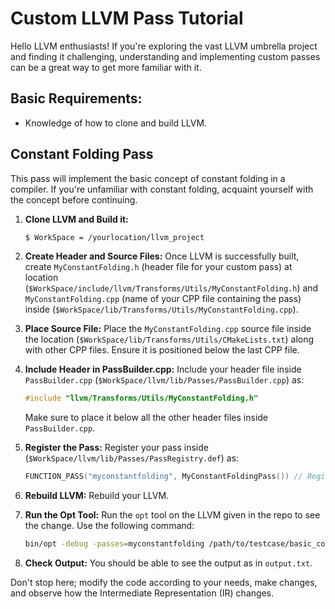 # Custom LLVM Pass Tutorial

Hello LLVM enthusiasts! If you're exploring the vast LLVM umbrella project and finding it challenging, understanding and implementing custom passes can be a great way to get more familiar with it.

## Basic Requirements:
- Knowledge of how to clone and build LLVM.

## Constant Folding Pass

This pass will implement the basic concept of constant folding in a compiler. If you're unfamiliar with constant folding, acquaint yourself with the concept before continuing.

1. **Clone LLVM and Build it:**
    ```bash
    $ WorkSpace = /yourlocation/llvm_project
    ```

2. **Create Header and Source Files:**
    Once LLVM is successfully built, create `MyConstantFolding.h` (header file for your custom pass) at location (`$WorkSpace/include/llvm/Transforms/Utils/MyConstantFolding.h`) and `MyConstantFolding.cpp` (name of your CPP file containing the pass) inside (`$WorkSpace/lib/Transforms/Utils/MyConstantFolding.cpp`).

3. **Place Source File:**
    Place the `MyConstantFolding.cpp` source file inside the location (`$WorkSpace/lib/Transforms/Utils/CMakeLists.txt`) along with other CPP files. Ensure it is positioned below the last CPP file.

4. **Include Header in PassBuilder.cpp:**
    Include your header file inside `PassBuilder.cpp` (`$WorkSpace/llvm/lib/Passes/PassBuilder.cpp`) as:
    ```cpp
    #include "llvm/Transforms/Utils/MyConstantFolding.h"
    ```
    Make sure to place it below all the other header files inside `PassBuilder.cpp`.

5. **Register the Pass:**
    Register your pass inside (`$WorkSpace/llvm/lib/Passes/PassRegistry.def`) as:
    ```cpp
    FUNCTION_PASS("myconstantfolding", MyConstantFoldingPass()) // Registering my constant folding pass inside Function_Pass.
    ```

6. **Rebuild LLVM:**
    Rebuild your LLVM.

7. **Run the Opt Tool:**
    Run the `opt` tool on the LLVM given in the repo to see the change. Use the following command:
    ```bash
    bin/opt -debug -passes=myconstantfolding /path/to/testcase/basic_constant.ll -S
    ```

8. **Check Output:**
    You should be able to see the output as in `output.txt`.

Don't stop here; modify the code according to your needs, make changes, and observe how the Intermediate Representation (IR) changes.


